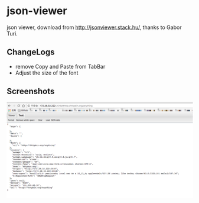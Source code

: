 # json-viewer
json viewer, download from http://jsonviewer.stack.hu/, thanks to Gabor Turi.

## ChangeLogs

* remove Copy and Paste from TabBar
* Adjust the size of the font

## Screenshots

![demo](screenshots/json-viewer.png)
